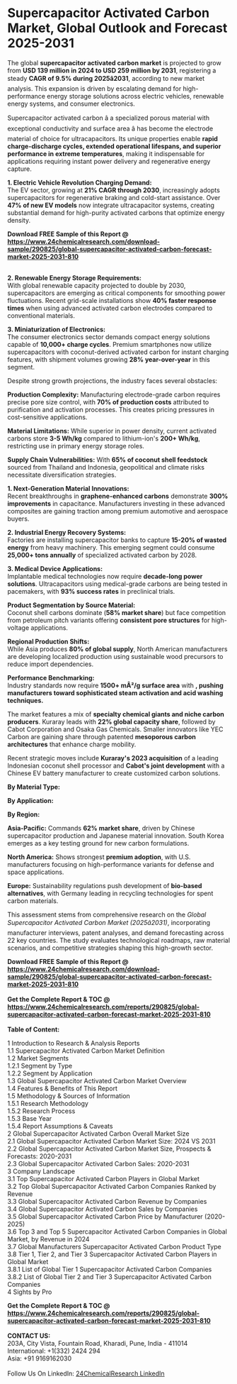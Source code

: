 <h1>Supercapacitor Activated Carbon Market, Global Outlook and Forecast 2025-2031</h1><p>The global <strong>supercapacitor activated carbon market</strong> is projected to grow from <strong>USD 139 million in 2024 to USD 259 million by 2031</strong>, registering a steady <strong>CAGR of 9.5% during 2025â2031</strong>, according to new market analysis. This expansion is driven by escalating demand for high-performance energy storage solutions across electric vehicles, renewable energy systems, and consumer electronics.</p><p>Supercapacitor activated carbon â a specialized porous material with exceptional conductivity and surface area â has become the electrode material of choice for ultracapacitors. Its unique properties enable <strong>rapid charge-discharge cycles, extended operational lifespans, and superior performance in extreme temperatures</strong>, making it indispensable for applications requiring instant power delivery and regenerative energy capture.</p><p><strong>1. Electric Vehicle Revolution Charging Demand:</strong><br>
The EV sector, growing at <strong>21% CAGR through 2030</strong>, increasingly adopts supercapacitors for regenerative braking and cold-start assistance. Over <strong>47% of new EV models</strong> now integrate ultracapacitor systems, creating substantial demand for high-purity activated carbons that optimize energy density.</p><div><b>Download FREE Sample of this Report @ 
            <a href="https://www.24chemicalresearch.com/download-sample/290825/global-supercapacitor-activated-carbon-forecast-market-2025-2031-810">
            https://www.24chemicalresearch.com/download-sample/290825/global-supercapacitor-activated-carbon-forecast-market-2025-2031-810</a></b></div><br><p><strong>2. Renewable Energy Storage Requirements:</strong><br>
With global renewable capacity projected to double by 2030, supercapacitors are emerging as critical components for smoothing power fluctuations. Recent grid-scale installations show <strong>40% faster response times</strong> when using advanced activated carbon electrodes compared to conventional materials.</p><p><strong>3. Miniaturization of Electronics:</strong><br>
The consumer electronics sector demands compact energy solutions capable of <strong>10,000+ charge cycles</strong>. Premium smartphones now utilize supercapacitors with coconut-derived activated carbon for instant charging features, with shipment volumes growing <strong>28% year-over-year</strong> in this segment.</p><p>Despite strong growth projections, the industry faces several obstacles:</p><p><strong>Production Complexity:</strong> Manufacturing electrode-grade carbon requires precise pore size control, with <strong>70% of production costs</strong> attributed to purification and activation processes. This creates pricing pressures in cost-sensitive applications.</p><p><strong>Material Limitations:</strong> While superior in power density, current activated carbons store <strong>3-5 Wh/kg</strong> compared to lithium-ion's <strong>200+ Wh/kg</strong>, restricting use in primary energy storage roles.</p><p><strong>Supply Chain Vulnerabilities:</strong> With <strong>65% of coconut shell feedstock</strong> sourced from Thailand and Indonesia, geopolitical and climate risks necessitate diversification strategies.</p><p><strong>1. Next-Generation Material Innovations:</strong><br>
Recent breakthroughs in <strong>graphene-enhanced carbons</strong> demonstrate <strong>300% improvements</strong> in capacitance. Manufacturers investing in these advanced composites are gaining traction among premium automotive and aerospace buyers.</p><p><strong>2. Industrial Energy Recovery Systems:</strong><br>
Factories are installing supercapacitor banks to capture <strong>15-20% of wasted energy</strong> from heavy machinery. This emerging segment could consume <strong>25,000+ tons annually</strong> of specialized activated carbon by 2028.</p><p><strong>3. Medical Device Applications:</strong><br>
Implantable medical technologies now require <strong>decade-long power solutions</strong>. Ultracapacitors using medical-grade carbons are being tested in pacemakers, with <strong>93% success rates</strong> in preclinical trials.</p><p><strong>Product Segmentation by Source Material:</strong><br>
	Coconut shell carbons dominate (<strong>58% market share</strong>) but face competition from petroleum pitch variants offering <strong>consistent pore structures</strong> for high-voltage applications.</p><p><strong>Regional Production Shifts:</strong><br>
	While Asia produces <strong>80% of global supply</strong>, North American manufacturers are developing localized production using sustainable wood precursors to reduce import dependencies.</p><p><strong>Performance Benchmarking:</strong><br>
	Industry standards now require <strong>1500+ mÂ²/g surface area</strong> with <strong>, pushing manufacturers toward sophisticated steam activation and acid washing techniques.</strong></p><p>The market features a mix of <strong>specialty chemical giants and niche carbon producers</strong>. Kuraray leads with <strong>22% global capacity share</strong>, followed by Cabot Corporation and Osaka Gas Chemicals. Smaller innovators like YEC Carbon are gaining share through patented <strong>mesoporous carbon architectures</strong> that enhance charge mobility.</p><p>Recent strategic moves include <strong>Kuraray's 2023 acquisition</strong> of a leading Indonesian coconut shell processor and <strong>Cabot's joint development</strong> with a Chinese EV battery manufacturer to create customized carbon solutions.</p><p><strong>By Material Type:</strong></p><p><strong>By Application:</strong></p><p><strong>By Region:</strong></p><p><strong>Asia-Pacific:</strong> Commands <strong>62% market share</strong>, driven by Chinese supercapacitor production and Japanese material innovation. South Korea emerges as a key testing ground for new carbon formulations.</p><p><strong>North America:</strong> Shows strongest <strong>premium adoption</strong>, with U.S. manufacturers focusing on high-performance variants for defense and space applications.</p><p><strong>Europe:</strong> Sustainability regulations push development of <strong>bio-based alternatives</strong>, with Germany leading in recycling technologies for spent carbon materials.</p><p>This assessment stems from comprehensive research on the <em>Global Supercapacitor Activated Carbon Market (2025â2031)</em>, incorporating manufacturer interviews, patent analyses, and demand forecasting across 22 key countries. The study evaluates technological roadmaps, raw material scenarios, and competitive strategies shaping this high-growth sector.</p><div><b>Download FREE Sample of this Report @ 
            <a href="https://www.24chemicalresearch.com/download-sample/290825/global-supercapacitor-activated-carbon-forecast-market-2025-2031-810">
            https://www.24chemicalresearch.com/download-sample/290825/global-supercapacitor-activated-carbon-forecast-market-2025-2031-810</a></b></div><br><div><b>Get the Complete Report & TOC @ 
            <a href="https://www.24chemicalresearch.com/reports/290825/global-supercapacitor-activated-carbon-forecast-market-2025-2031-810">
            https://www.24chemicalresearch.com/reports/290825/global-supercapacitor-activated-carbon-forecast-market-2025-2031-810</a></b></div><br>
            <b>Table of Content:</b><p>1 Introduction to Research & Analysis Reports<br />
 1.1 Supercapacitor Activated Carbon Market Definition<br />
 1.2 Market Segments<br />
 1.2.1 Segment by Type<br />
 1.2.2 Segment by Application<br />
 1.3 Global Supercapacitor Activated Carbon Market Overview<br />
 1.4 Features & Benefits of This Report<br />
 1.5 Methodology & Sources of Information<br />
 1.5.1 Research Methodology<br />
 1.5.2 Research Process<br />
 1.5.3 Base Year<br />
 1.5.4 Report Assumptions & Caveats<br />
2 Global Supercapacitor Activated Carbon Overall Market Size<br />
 2.1 Global Supercapacitor Activated Carbon Market Size: 2024 VS 2031<br />
 2.2 Global Supercapacitor Activated Carbon Market Size, Prospects & Forecasts: 2020-2031<br />
 2.3 Global Supercapacitor Activated Carbon Sales: 2020-2031<br />
3 Company Landscape<br />
 3.1 Top Supercapacitor Activated Carbon Players in Global Market<br />
 3.2 Top Global Supercapacitor Activated Carbon Companies Ranked by Revenue<br />
 3.3 Global Supercapacitor Activated Carbon Revenue by Companies<br />
 3.4 Global Supercapacitor Activated Carbon Sales by Companies<br />
 3.5 Global Supercapacitor Activated Carbon Price by Manufacturer (2020-2025)<br />
 3.6 Top 3 and Top 5 Supercapacitor Activated Carbon Companies in Global Market, by Revenue in 2024<br />
 3.7 Global Manufacturers Supercapacitor Activated Carbon Product Type<br />
 3.8 Tier 1, Tier 2, and Tier 3 Supercapacitor Activated Carbon Players in Global Market<br />
 3.8.1 List of Global Tier 1 Supercapacitor Activated Carbon Companies<br />
 3.8.2 List of Global Tier 2 and Tier 3 Supercapacitor Activated Carbon Companies<br />
4 Sights by Pro</p><div><b>Get the Complete Report & TOC @ 
            <a href="https://www.24chemicalresearch.com/reports/290825/global-supercapacitor-activated-carbon-forecast-market-2025-2031-810">
            https://www.24chemicalresearch.com/reports/290825/global-supercapacitor-activated-carbon-forecast-market-2025-2031-810</a></b></div><br><b>CONTACT US:</b><br>
            203A, City Vista, Fountain Road, Kharadi, Pune, India - 411014<br>
            International: +1(332) 2424 294<br>
            Asia: +91 9169162030 <br><br>
            Follow Us On LinkedIn: <a href="https://www.linkedin.com/company/24chemicalresearch/">24ChemicalResearch LinkedIn</a>